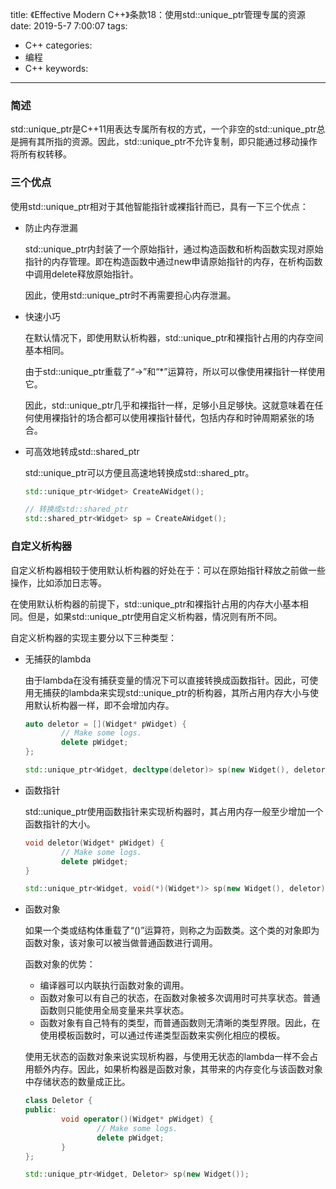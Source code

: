title: 《Effective Modern C++》条款18：使用std::unique_ptr管理专属的资源
date: 2019-5-7 7:00:07
tags:
- C++
categories:
- 编程
- C++
keywords:

---

### 简述

std::unique_ptr是C++11用表达专属所有权的方式，一个非空的std::unique_ptr总是拥有其所指的资源。因此，std::unique_ptr不允许复制，即只能通过移动操作将所有权转移。

<!-- more -->

### 三个优点

使用std::unique_ptr相对于其他智能指针或裸指针而已，具有一下三个优点：

- 防止内存泄漏
    
    std::unique_ptr内封装了一个原始指针，通过构造函数和析构函数实现对原始指针的内存管理。即在构造函数中通过new申请原始指针的内存，在析构函数中调用delete释放原始指针。
    
    因此，使用std::unique_ptr时不再需要担心内存泄漏。
    
- 快速小巧
    
    在默认情况下，即使用默认析构器，std::unique_ptr和裸指针占用的内存空间基本相同。
    
    由于std::unique_ptr重载了“→”和“*”运算符，所以可以像使用裸指针一样使用它。
    
    因此，std::unique_ptr几乎和裸指针一样，足够小且足够快。这就意味着在任何使用裸指针的场合都可以使用裸指针替代，包括内存和时钟周期紧张的场合。
    
- 可高效地转成std::shared_ptr
    
    std::unique_ptr可以方便且高速地转换成std::shared_ptr。
    
    ```cpp
    std::unique_ptr<Widget> CreateAWidget();
    
    // 转换成std::shared_ptr
    std::shared_ptr<Widget> sp = CreateAWidget(); 
    ```
    

### 自定义析构器

自定义析构器相较于使用默认析构器的好处在于：可以在原始指针释放之前做一些操作，比如添加日志等。

在使用默认析构器的前提下，std::unique_ptr和裸指针占用的内存大小基本相同。但是，如果std::unique_ptr使用自定义析构器，情况则有所不同。

自定义析构器的实现主要分以下三种类型：

- 无捕获的lambda
    
    由于lambda在没有捕获变量的情况下可以直接转换成函数指针。因此，可使用无捕获的lambda来实现std::unique_ptr的析构器，其所占用内存大小与使用默认析构器一样，即不会增加内存。
    
    ```cpp
    auto deletor = [](Widget* pWidget) {
    		// Make some logs.
    		delete pWidget;
    };
    
    std::unique_ptr<Widget, decltype(deletor)> sp(new Widget(), deletor);
    ```
    
- 函数指针
    
    std::unique_ptr使用函数指针来实现析构器时，其占用内存一般至少增加一个函数指针的大小。
    
    ```cpp
    void deletor(Widget* pWidget) {
    		// Make some logs.
    		delete pWidget;
    }
    
    std::unique_ptr<Widget, void(*)(Widget*)> sp(new Widget(), deletor);
    ```
    
- 函数对象
    
    如果一个类或结构体重载了“()”运算符，则称之为函数类。这个类的对象即为函数对象，该对象可以被当做普通函数进行调用。
    
    函数对象的优势：
    
    - 编译器可以内联执行函数对象的调用。
    - 函数对象可以有自己的状态，在函数对象被多次调用时可共享状态。普通函数则只能使用全局变量来共享状态。
    - 函数对象有自己特有的类型，而普通函数则无清晰的类型界限。因此，在使用模板函数时，可以通过传递类型函数来实例化相应的模板。
    
    使用无状态的函数对象来说实现析构器，与使用无状态的lambda一样不会占用额外内存。因此，如果析构器是函数对象，其带来的内存变化与该函数对象中存储状态的数量成正比。
    
    ```cpp
    class Deletor {
    public:
    		void operator()(Widget* pWidget) {
    				// Make some logs.
    				delete pWidget;
    		}
    };
    
    std::unique_ptr<Widget, Deletor> sp(new Widget());
    ```